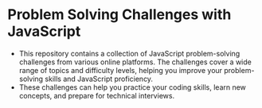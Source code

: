 # Problem Solving Challenges with JavaScript
- This repository contains a collection of JavaScript problem-solving challenges from various online platforms. The challenges cover a wide range of topics and difficulty levels, helping you improve your problem-solving skills and JavaScript proficiency.
- These challenges can help you practice your coding skills, learn new concepts, and prepare for technical interviews.
